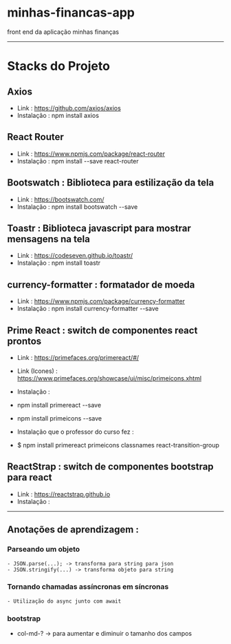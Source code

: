 # minhas-financas-app
front end  da aplicação minhas finanças

---------------------------------------------------------
# Stacks do Projeto 

## Axios
- Link : https://github.com/axios/axios
- Instalação : npm install axios

## React Router
- Link : https://www.npmjs.com/package/react-router
- Instalação : npm install --save react-router

## Bootswatch : Biblioteca para estilização da tela
- Link : https://bootswatch.com/
- Instalação : npm install bootswatch --save

## Toastr : Biblioteca javascript para mostrar mensagens na tela
- Link : https://codeseven.github.io/toastr/
- Instalação : npm install toastr

## currency-formatter : formatador de moeda
- Link : https://www.npmjs.com/package/currency-formatter
- Instalação : npm install currency-formatter --save

## Prime React : switch de componentes react prontos
- Link : https://primefaces.org/primereact/#/
- Link (Icones) : https://www.primefaces.org/showcase/ui/misc/primeicons.xhtml
- Instalação :
- npm install primereact --save
- npm install primeicons --save

- Instalação que o professor do curso fez :
- $ npm install primereact primeicons classnames react-transition-group


## ReactStrap : switch de componentes bootstrap para react
- Link : https://reactstrap.github.io
- Instalação : 

---------------------------------------------------------
## Anotações de aprendizagem : 

### Parseando um objeto
    - JSON.parse(...); -> transforma para string para json
    - JSON.stringify(...) -> transforma objeto para string

### Tornando chamadas assíncronas em síncronas
    - Utilização do async junto com await

### bootstrap
- col-md-? -> para aumentar e diminuir o tamanho dos campos


